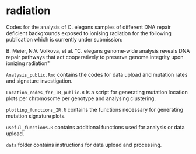 # radiation
Codes for the analysis of C. elegans samples of different DNA repair deficient backgrounds exposed to ionising radiation for the following publication which is currently under submission:

B. Meier, N.V. Volkova, et al. "C. elegans genome-wide analysis reveals DNA repair pathways that act cooperatively to preserve genome integrity upon ionizing radiation"

`Analysis_public.Rmd` contains the codes for data upload and mutation rates and signature investigation.

`Location_codes_for_IR_public.R` is a script for generating mutation location plots per chromosome per genotype and analysing clustering.

`plotting_functions_IR.R` contains the functions necessary for generating mutation signature plots.

`useful_functions.R` contains additional functions used for analysis or data upload.

`data` folder contains instructions for data upload and processing.
